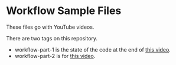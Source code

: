 # Workflow Sample Files

These files go with YouTube videos.

There are two tags on this repository.

- workflow-part-1 is the state of the code at the end of [this video](https://youtu.be/XdLIKOJ4rKg).
- workflow-part-2 is for [this video](https://youtu.be/xaM7sqXk32U).
